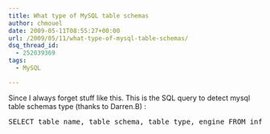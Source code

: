```yaml
---
title: What type of MySQL table schemas
author: chmouel
date: 2009-05-11T08:55:27+00:00
url: /2009/05/11/what-type-of-mysql-table-schemas/
dsq_thread_id:
  - 252039369
tags:
  - MySQL

---
```

Since I always forget stuff like this. This is the SQL query to detect mysql table schemas type (thanks to Darren.B) :

<pre lang="sql">SELECT table_name, table_schema, table_type, engine FROM information_schema.tables where table_schema not in ('information_schema', 'mysql');</pre>